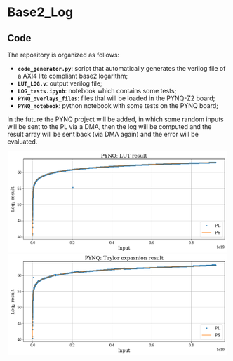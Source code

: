 # Base2_Log  

 ## Code 

The repository is organized as follows:
- **`code_generator.py`**: script that automatically generates the verilog file of a AXI4 lite compliant base2 logarithm;
- **`LUT_LOG.v`**: output verilog file;
- **`LOG_tests.ipynb`**: notebook which contains some tests;  
- **`PYNQ_overlays_files`**: files thal will be loaded in the PYNQ-Z2 board;
- **`PYNQ_notebook`**: python notebook with some tests on the PYNQ board;  

In the future the PYNQ project will be added, in which some random inputs will be sent to the PL via a DMA, then the log will be computed and the result array will be sent back (via DMA again) and the error will be evaluated.  

<center>
    <img src="report/Images/PYNQ_LUT_res.png" alt="Drawing" style="width: 500px"/>
</center>

<center>
    <img src="report/Images/PYNQ_TE_res.png" alt="Drawing" style="width: 500px"/>
</center>
